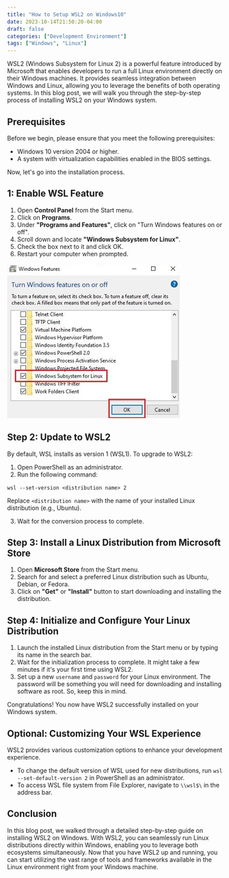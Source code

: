 ```yaml
---
title: "How to Setup WSL2 on Windows10"
date: 2023-10-14T21:50:20-04:00
draft: false
categories: ["Development Environment"]
tags: ["Windows", "Linux"]
---
```


WSL2 (Windows Subsystem for Linux 2) is a powerful feature introduced by Microsoft that enables developers to run a full Linux environment directly on their Windows machines. It provides seamless integration between Windows and Linux, allowing you to leverage the benefits of both operating systems. In this blog post, we will walk you through the step-by-step process of installing WSL2 on your Windows system.
<!--more-->

## Prerequisites
Before we begin, please ensure that you meet the following prerequisites:
- Windows 10 version 2004 or higher.
- A system with virtualization capabilities enabled in the BIOS settings.

Now, let's go into the installation process.

## 1: Enable WSL Feature
1. Open **Control Panel** from the Start menu.
2. Click on **Programs**.
3. Under **"Programs and Features"**, click on "Turn Windows features on or off".
4. Scroll down and locate **"Windows Subsystem for Linux"**.
5. Check the box next to it and click OK.
6. Restart your computer when prompted.

![Turn Windows Features on or off](./turn-windows-feature.JPG "Turn on Windows feature for WSL")

## Step 2: Update to WSL2
By default, WSL installs as version 1 (WSL1). To upgrade to WSL2:
1. Open PowerShell as an administrator.
2. Run the following command:

```powershell{lineNos=false}
wsl --set-version <distribution name> 2
```
Replace `<distribution name>` with the name of your installed Linux distribution (e.g., Ubuntu).

3. Wait for the conversion process to complete.

## Step 3: Install a Linux Distribution from Microsoft Store

1. Open **Microsoft Store** from the Start menu.
2. Search for and select a preferred Linux distribution such as Ubuntu, Debian, or Fedora.
3. Click on **"Get"** or **"Install"** button to start downloading and installing the distribution.

## Step 4: Initialize and Configure Your Linux Distribution
1. Launch the installed Linux distribution from the Start menu or by typing its name in the search bar.
2. Wait for the initialization process to complete. It might take a few minutes if it's your first time using WSL2.
3. Set up a new `username` and `password` for your Linux environment. The password will be something you will need for downloading and installing software as root. So, keep this in mind.

Congratulations! You now have WSL2 successfully installed on your Windows system.

## Optional: Customizing Your WSL Experience
WSL2 provides various customization options to enhance your development experience.
- To change the default version of WSL used for new distributions, run `wsl --set-default-version 2` in PowerShell as an administrator.
- To access WSL file system from File Explorer, navigate to `\\wsl$\` in the address bar.

## Conclusion
In this blog post, we walked through a detailed step-by-step guide on installing WSL2 on Windows. With WSL2, you can seamlessly run Linux distributions directly within Windows, enabling you to leverage both ecosystems simultaneously. Now that you have WSL2 up and running, you can start utilizing the vast range of tools and frameworks available in the Linux environment right from your Windows machine.